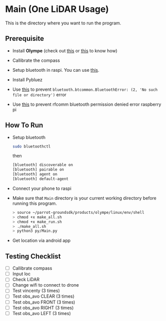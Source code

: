 # Main (One LiDAR Usage)

This is the directory where you want to run the program.

## Prerequisite

- Install **Olympe** (check out [this](https://forum.developer.parrot.com/t/olympe-1-01-on-raspberry-pi-zero-and-pi3-a/9487) or [this](https://gist.github.com/prolifel/6df88190a51a48787efda767515b3267#file-olympe-md) to know how)

- Callibrate the compass
- Setup bluetooth in raspi. You can use [this](https://howchoo.com/pi/bluetooth-raspberry-pi#setting-up-bluetooth-using-a-terminal-or-ssh-connection).
- Install Pybluez
- Use [this](https://stackoverflow.com/questions/36675931/bluetooth-btcommon-bluetootherror-2-no-such-file-or-directory) to prevent `bluetooth.btcommon.BluetoothError: (2, 'No such file or directory')` error
- Use [this](https://stackoverflow.com/questions/34599703/rfcomm-bluetooth-permission-denied-error-raspberry-pi) to prevent rfcomm bluetooth permission denied error raspberry pi

## How To Run

- Setup bluetooth
  ```sh
  sudo bluetoothctl
  ```
  then
  ```sh
  [bluetooth] discoverable on
  [bluetooth] pairable on
  [bluetooth] agent on
  [bluetooth] default-agent
  ```
- Connect your phone to raspi
  
- Make sure that `Main` directory is your current working directory before running this program.

  ```sh
  > source ~/parrot-groundsdk/products/olympe/linux/env/shell
  > chmod +x make_all.sh
  > chmod +x make_run.sh
  > ./make_all.sh
  > python3 py/Main.py
  ```
- Get location via android app

## Testing Checklist
- [ ] Callibrate compass
- [ ] Input loc
- [ ] Check LiDAR
- [ ] Change wifi to connect to drone
- [ ] Test vincenty      (3 times)
- [ ] Test obs_avo CLEAR (3 times)
- [ ] Test obs_avo FRONT (3 times)
- [ ] Test obs_avo RIGHT (3 times)
- [ ] Test obs_avo LEFT  (3 times)